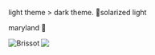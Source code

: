 light theme > dark theme. 💛solarized light

maryland 🐢
<!---
Brissot/Brissot is a ✨ special ✨ repository because its `README.md` (this file) appears on your GitHub profile.
You can click the Preview link to take a look at your changes.
--->
<p><img align="left" src="https://github-readme-stats.vercel.app/api/top-langs?username=Brissot&theme=solarized-light&show_icons=true&locale=en&layout=compact&hide_border=true" alt="Brissot" /></p>
<!---
<p>&nbsp;<img align="center" src="https://github-readme-stats.vercel.app/api?username=brissot&show_icons=true&locale=en" alt="brissot" /></p>
--->
<p><img align="left" src="https://github-readme-streak-stats.herokuapp.com?user=Brissot&theme=solarized-light&hide_border=true" /></p>
